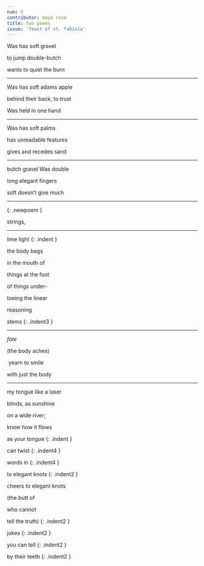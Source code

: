 ```yaml
---
num: 6
contributor: maya rose
title: two poems
issue: 'feast of st. fabiola'
---
```


<style>
.indent {
    padding-left:3rem;
}

.indent2 {
    padding-left:4rem;
}

.indent3 {
    padding-left:5rem;
}

.indent4 {
    padding-left:7rem;
}

</style>

Was has soft gravel

to jump double-butch

wants to quiet the burn

---

Was has soft adams apple

behind their back, to trust

Was held in one hand

---

Was has soft palms

has unreadable features

gives and recedes sand

---

butch gravel Was double

long elegant fingers

soft doesn’t give much

---
{: .newpoem }

strings,

---

lime light
{: .indent }

the body begs

in the mouth of

things at the foot

of things under-

toeing the linear

reasoning

stems
{: .indent3 }

---

*fate*

(the body aches)

&nbsp;yearn to smile

with just the body

---

my tongue like a laser

blinds, as sunshine

on a wide river;

know how it flows

as your tongue
{: .indent }

can twist
{: .indent4 }

words in
{: .indent4 }

to elegant knots
{: .indent2 }

cheers to elegant knots

(the butt of

who cannot

tell the truth)
{: .indent2 }

jokes
{: .indent2 }

you can tell
{: .indent2 }

by their teeth
{: .indent2 }
